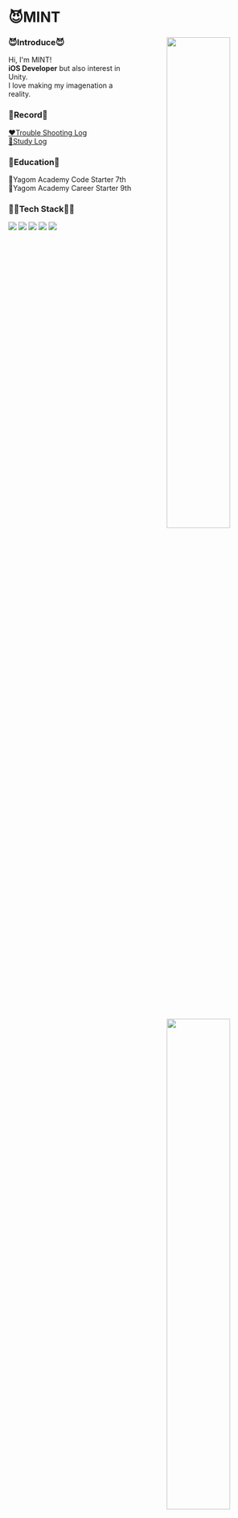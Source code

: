 # 😈MINT

<!---
mint3382/mint3382 is a ✨ special ✨ repository because its `README.md` (this file) appears on your GitHub profile.
You can click the Preview link to take a look at your changes.
--->


<div align="center">

<img align="right" width="50%" src="https://github-readme-stats.vercel.app/api?username=mint3382&show_icons=true&theme=dracula&hide="/>
<img align="right" width="50%" src="https://github-readme-stats.vercel.app/api/top-langs/?username=mint3382&theme=dracula&exclude_repo=Computer-Science-Engineering&layout=compact&langs_count=10"/></a>
<img align="right" width="50%" src="http://mazassumnida.wtf/api/generate_badge?boj=tama1221"/></a>

<div align="left">

### 😈Introduce😈
Hi, I'm MINT!
<br>
**iOS Developer** but also interest in Unity.
<br>
I love making my imagenation a reality.

  
### 📝Record📝
[❤️Trouble Shooting Log](https://mintraum.tistory.com/)
<br>
[💙Study Log](https://velog.io/@mintsong/posts)


### 📔Education📔
 🐻Yagom Academy Code Starter 7th
 <br>
 🐻Yagom Academy Career Starter 9th
 <br>

### 👩‍💻Tech Stack👩‍💻
<img src="https://img.shields.io/badge/Swift-F05138?style=flat-square&logo=Swift&logoColor=white"/> <img src="https://img.shields.io/badge/iOS-000000?style=flat-square&logo=Apple&logoColor=white"/> <img src="https://img.shields.io/badge/XCode-147EFB?style=flat-square&logo=xcode&logoColor=white"/> <img src="https://img.shields.io/badge/GitHub-181717?style=flat-square&logo=github&logoColor=white"/> <img src="https://img.shields.io/badge/Git-F05032?style=flat-square&logo=Git&logoColor=white"/>
 
 
</div>

 
<div align="left">
 
 
</div>

